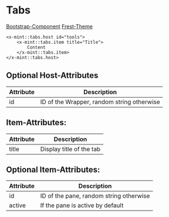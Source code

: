 # Tabs
[Bootstrap-Component](https://getbootstrap.com/docs/5.3/components/navs-tabs/#javascript-behavior)
[Frest-Theme](https://demos.pixinvent.com/frest-html-admin-template/html/vertical-menu-template-bordered/ui-tabs-pills.html)

```bladehtml
<x-mint::tabs.host id="tools">
    <x-mint::tabs.item title="Title">
        Content
    </x-mint::tabs.item>
</x-mint::tabs.host>
```

## Optional Host-Attributes

| Attribute | Description                                |
|-----------|--------------------------------------------|
| id        | ID of the Wrapper, random string otherwise |

## Item-Attributes:

| Attribute | Description              |
|-----------|--------------------------|
| title     | Display title of the tab |

## Optional Item-Attributes:
| Attribute | Description                             |
|-----------|-----------------------------------------|
| id        | ID of the pane, random string otherwise |
| active    | If the pane is active by default        |
